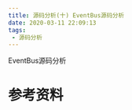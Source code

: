 ```yaml
---
title: 源码分析(十) EventBus源码分析
date: 2020-03-11 22:09:13
tags:
 - 源码分析
---
```

EventBus源码分析
<!--more-->




# 参考资料